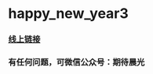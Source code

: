 # happy_new_year3

### [线上链接](https://yourheart99.github.io/happy_new_year3/)

### 有任何问题，可微信公众号：期待晨光

